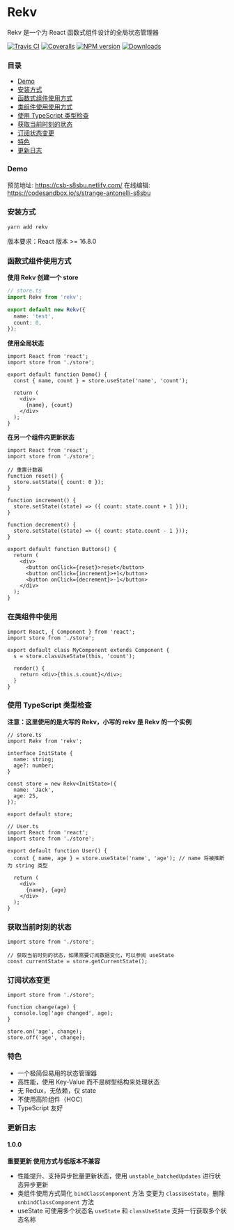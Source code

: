 # Rekv

Rekv 是一个为 React 函数式组件设计的全局状态管理器

[![Travis CI][ci-image]][ci-url]
[![Coveralls][coverage-image]][coverage-url]
[![NPM version][npm-image]][npm-url]
[![Downloads][downloads-image]][downloads-url]

### 目录

- [Demo](#demo)
- [安装方式](#install)
- [函数式组件使用方式](#using-in-function-component)
- [类组件使用使用方式](#using-in-class-component)
- [使用 TypeScript 类型检查](#ts-check)
- [获取当前时刻的状态](#get-current-state)
- [订阅状态变更](#subscribe)
- [特色](#feature)
- [更新日志](#update-log)

### Demo<a id="demo"></a>

预览地址: https://csb-s8sbu.netlify.com/
在线编辑: https://codesandbox.io/s/strange-antonelli-s8sbu

### 安装方式<a id="install"></a>

```bash
yarn add rekv
```

版本要求：React 版本 >= 16.8.0

### 函数式组件使用方式<a id="using-in-function-component"></a>

**使用 Rekv 创建一个 store**

```ts
// store.ts
import Rekv from 'rekv';

export default new Rekv({
  name: 'test',
  count: 0,
});
```

**使用全局状态**

```tsx
import React from 'react';
import store from './store';

export default function Demo() {
  const { name, count } = store.useState('name', 'count');

  return (
    <div>
      {name}, {count}
    </div>
  );
}
```

**在另一个组件内更新状态**

```tsx
import React from 'react';
import store from './store';

// 重置计数器
function reset() {
  store.setState({ count: 0 });
}

function increment() {
  store.setState((state) => ({ count: state.count + 1 }));
}

function decrement() {
  store.setState((state) => ({ count: state.count - 1 }));
}

export default function Buttons() {
  return (
    <div>
      <button onClick={reset}>reset</button>
      <button onClick={increment}>+1</button>
      <button onClick={decrement}>-1</button>
    </div>
  );
}
```

### 在类组件中使用<a id="using-in-class-component"></a>

```tsx
import React, { Component } from 'react';
import store from './store';

export default class MyComponent extends Component {
  s = store.classUseState(this, 'count');

  render() {
    return <div>{this.s.count}</div>;
  }
}
```

### 使用 TypeScript 类型检查<a id="ts-check"></a>

**注意：这里使用的是大写的 Rekv，小写的 rekv 是 Rekv 的一个实例**

```tsx
// store.ts
import Rekv from 'rekv';

interface InitState {
  name: string;
  age?: number;
}

const store = new Rekv<InitState>({
  name: 'Jack',
  age: 25,
});

export default store;
```

```tsx
// User.ts
import React from 'react';
import store from './store';

export default function User() {
  const { name, age } = store.useState('name', 'age'); // name 将被推断为 string 类型

  return (
    <div>
      {name}, {age}
    </div>
  );
}
```

### 获取当前时刻的状态<a id="get-current-state"></a>

```tsx
import store from './store';

// 获取当前时刻的状态，如果需要订阅数据变化，可以参阅 useState
const currentState = store.getCurrentState();
```

### 订阅状态变更<a id="subscribe"></a>

```tsx
import store from './store';

function change(age) {
  console.log('age changed', age);
}

store.on('age', change);
store.off('age', change);
```

### 特色<a id="feature"></a>

- 一个极简但易用的状态管理器
- 高性能，使用 Key-Value 而不是树型结构来处理状态
- 无 Redux，无依赖，仅 state
- 不使用高阶组件（HOC）
- TypeScript 友好

### 更新日志<a id="update-log"></a>

#### 1.0.0

**重要更新 使用方式与低版本不兼容**

- 性能提升、支持异步批量更新状态，使用 `unstable_batchedUpdates` 进行状态异步更新
- 类组件使用方式简化 `bindClassComponent` 方法 变更为 `classUseState`，删除 `unbindClassComponent` 方法
- useState 可使用多个状态名 `useState` 和 `classUseState` 支持一行获取多个状态名称

[coverage-image]: https://img.shields.io/coveralls/flarestart/rekv.svg
[coverage-url]: https://coveralls.io/github/flarestart/rekv
[ci-image]: https://img.shields.io/travis/flarestart/rekv.svg?branch=master
[ci-url]: https://travis-ci.org/flarestart/rekv
[npm-image]: https://img.shields.io/npm/v/rekv.svg
[npm-url]: https://npmjs.org/package/rekv
[downloads-image]: http://img.shields.io/npm/dm/rekv.svg
[downloads-url]: https://npmjs.org/package/rekv
